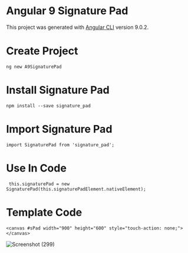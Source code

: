 # Angular 9 Signature Pad

This project was generated with [Angular CLI](https://github.com/angular/angular-cli) version 9.0.2.

# Create Project
`ng new A9SignaturePad`

# Install Signature Pad
`npm install --save signature_pad`

# Import Signature Pad
`import SignaturePad from 'signature_pad';`

# Use In Code
` this.signaturePad = new SignaturePad(this.signaturePadElement.nativeElement);`

# Template Code
`<canvas #sPad width="900" height="600" style="touch-action: none;"></canvas>`

![Screenshot (299)](https://user-images.githubusercontent.com/61646194/133983775-596d3fad-00fc-4970-90bc-269d49ac8306.png)
